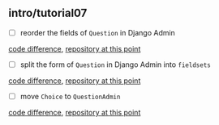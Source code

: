 ## intro/tutorial07

- [ ] reorder the fields of `Question` in Django Admin

 [code difference](https://github.com/bkmagnetron/django-tutorial-docker/commit/af3579c07595ecba4ec9866224bea6fbf5fa1e03),
 [repository at this point](https://github.com/bkmagnetron/django-tutorial-docker/tree/af3579c07595ecba4ec9866224bea6fbf5fa1e03)

- [ ] split the form of `Question` in Django Admin into `fieldsets`

 [code difference](https://github.com/bkmagnetron/django-tutorial-docker/commit/d76b54733868f0dbad59c997c3edb54d80723017),
 [repository at this point](https://github.com/bkmagnetron/django-tutorial-docker/tree/d76b54733868f0dbad59c997c3edb54d80723017)

- [ ] move `Choice` to `QuestionAdmin`

 [code difference](https://github.com/bkmagnetron/django-tutorial-docker/commit/54c02026658e2a7185edee6807a2fbca65949521),
 [repository at this point](https://github.com/bkmagnetron/django-tutorial-docker/tree/54c02026658e2a7185edee6807a2fbca65949521)
